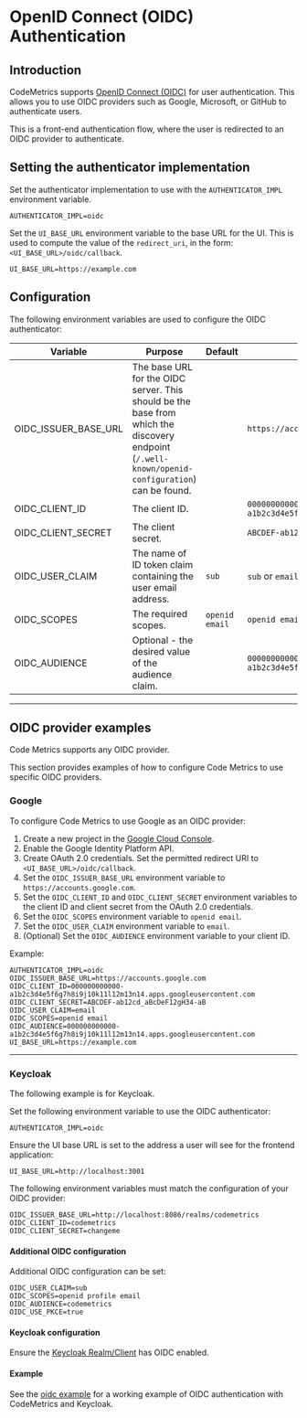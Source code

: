 # OpenID Connect (OIDC) Authentication

## Introduction

CodeMetrics supports [OpenID Connect (OIDC)](https://openid.net/developers/how-connect-works/) for user authentication. This allows you to use OIDC providers such as Google, Microsoft, or GitHub to authenticate users.

This is a front-end authentication flow, where the user is redirected to an OIDC provider to authenticate.

## Setting the authenticator implementation

Set the authenticator implementation to use with the `AUTHENTICATOR_IMPL` environment variable.

```
AUTHENTICATOR_IMPL=oidc
```

Set the `UI_BASE_URL` environment variable to the base URL for the UI. This is used to compute the value of the `redirect_uri`, in the form: `<UI_BASE_URL>/oidc/callback`.

```
UI_BASE_URL=https://example.com
```

## Configuration

The following environment variables are used to configure the OIDC authenticator:

| Variable             | Purpose                                                                                                                                         | Default                                                                 | Example                                                                     |
|----------------------|-------------------------------------------------------------------------------------------------------------------------------------------------|-------------------------------------------------------------------------|-----------------------------------------------------------------------------|
| OIDC_ISSUER_BASE_URL | The base URL for the OIDC server. This should be the base from which the discovery endpoint (`/.well-known/openid-configuration`) can be found. |                                                                         | `https://accounts.google.com`                                               |
| OIDC_CLIENT_ID       | The client ID.                                                                                                                                  |                                                                         | `000000000000-a1b2c3d4e5f6g7h8i9j10k11l12m13n14.apps.googleusercontent.com` |
| OIDC_CLIENT_SECRET   | The client secret.                                                                                                                              |                                                                         | `ABCDEF-ab12cd_aBcDeF12gH34-aB`                                             |
| OIDC_USER_CLAIM      | The name of ID token claim containing the user email address.                                                                                   | `sub`                                                                   | `sub` or `email`                                                            |
| OIDC_SCOPES          | The required scopes.                                                                                                                            | `openid email`                                                          | `openid email`                                                              |
| OIDC_AUDIENCE        | Optional - the desired value of the audience claim.                                                                                             |                                                                         | `000000000000-a1b2c3d4e5f6g7h8i9j10k11l12m13n14.apps.googleusercontent.com` |

---

## OIDC provider examples

Code Metrics supports any OIDC provider.

This section provides examples of how to configure Code Metrics to use specific OIDC providers.

### Google

To configure Code Metrics to use Google as an OIDC provider:

1. Create a new project in the [Google Cloud Console](https://console.cloud.google.com/).
2. Enable the Google Identity Platform API.
3. Create OAuth 2.0 credentials. Set the permitted redirect URI to `<UI_BASE_URL>/oidc/callback`.
4. Set the `OIDC_ISSUER_BASE_URL` environment variable to `https://accounts.google.com`.
5. Set the `OIDC_CLIENT_ID` and `OIDC_CLIENT_SECRET` environment variables to the client ID and client secret from the OAuth 2.0 credentials.
6. Set the `OIDC_SCOPES` environment variable to `openid email`.
7. Set the `OIDC_USER_CLAIM` environment variable to `email`.
8. (Optional) Set the `OIDC_AUDIENCE` environment variable to your client ID.

Example:

```shell
AUTHENTICATOR_IMPL=oidc
OIDC_ISSUER_BASE_URL=https://accounts.google.com
OIDC_CLIENT_ID=000000000000-a1b2c3d4e5f6g7h8i9j10k11l12m13n14.apps.googleusercontent.com
OIDC_CLIENT_SECRET=ABCDEF-ab12cd_aBcDeF12gH34-aB
OIDC_USER_CLAIM=email
OIDC_SCOPES=openid email
OIDC_AUDIENCE=000000000000-a1b2c3d4e5f6g7h8i9j10k11l12m13n14.apps.googleusercontent.com
UI_BASE_URL=https://example.com
```

---

### Keycloak

The following example is for Keycloak.

Set the following environment variable to use the OIDC authenticator:

```
AUTHENTICATOR_IMPL=oidc
```

Ensure the UI base URL is set to the address a user will see for the frontend application:

```
UI_BASE_URL=http://localhost:3001
```

The following environment variables must match the configuration of your OIDC provider:

```
OIDC_ISSUER_BASE_URL=http://localhost:8086/realms/codemetrics
OIDC_CLIENT_ID=codemetrics
OIDC_CLIENT_SECRET=changeme
```

#### Additional OIDC configuration

Additional OIDC configuration can be set:

```
OIDC_USER_CLAIM=sub
OIDC_SCOPES=openid profile email
OIDC_AUDIENCE=codemetrics
OIDC_USE_PKCE=true
```

#### Keycloak configuration

Ensure the [Keycloak Realm/Client](https://www.keycloak.org/docs/latest/server_admin/#assembly-managing-clients_server_administration_guide) has OIDC enabled.

#### Example

See the [oidc example](../examples/keycloak) for a working example of OIDC authentication with CodeMetrics and Keycloak.
